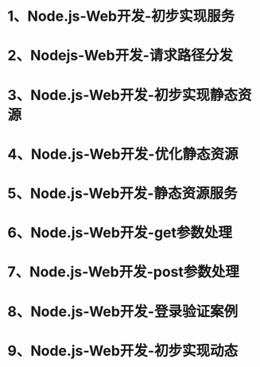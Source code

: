 # 1、Node.js-Web开发-初步实现服务
# 2、Nodejs-Web开发-请求路径分发
# 3、Node.js-Web开发-初步实现静态资源
# 4、Node.js-Web开发-优化静态资源
# 5、Node.js-Web开发-静态资源服务
# 6、Node.js-Web开发-get参数处理
# 7、Node.js-Web开发-post参数处理
# 8、Node.js-Web开发-登录验证案例
# 9、Node.js-Web开发-初步实现动态